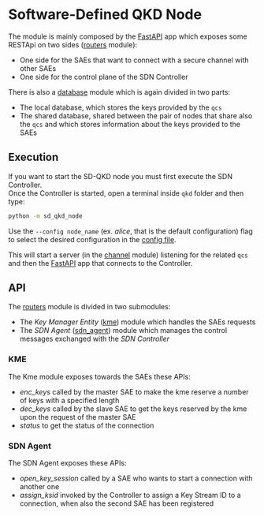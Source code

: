 # Software-Defined QKD Node

The module is mainly composed by the [FastAPI](https://fastapi.tiangolo.com/) app which 
exposes some RESTApi on two sides ([routers](routers) module):
- One side for the SAEs that want to connect with a secure channel with other SAEs
- One side for the control plane of the SDN Controller

There is also a [database](database) module which is again divided in two parts:

- The local database, which stores the keys provided by the `qcs`
- The shared database, shared between the pair of nodes that share also the `qcs`
and which stores information about the keys provided to the SAEs

## Execution

If you want to start the SD-QKD node you must first execute the SDN Controller.\
Once the Controller is started, open a terminal inside `qkd` folder and then type:

```bash
python -m sd_qkd_node
```

Use the `--config node_name` (ex. *alice*, that is the default configuration)
flag to select the desired configuration in the [config file](configs/config.ini).

This will start a server (in the [channel](channel) module) listening for the related `qcs`
and then the [FastAPI](https://fastapi.tiangolo.com/) app that connects to the Controller.

## API

The [routers](routers) module is divided in two submodules:
* The *Key Manager Entity* ([kme](routers/kme)) module which handles the SAEs requests
* The *SDN Agent* ([sdn_agent](routers/sdn_agent)) module which manages the control messages 
 exchanged with the *SDN Controller*

### KME

The Kme module exposes towards the SAEs these APIs: 
* *enc_keys* called by the master SAE to make the kme reserve a number of keys with a specified length
* *dec_keys* called by the slave SAE to get the keys reserved by the kme upon the request of the master SAE
* *status* to get the status of the connection

### SDN Agent

The SDN Agent exposes these APIs:
* *open_key_session* called by a SAE who wants to start a connection with another one
* *assign_ksid* invoked by the Controller to assign a Key Stream ID to a connection,
when also the second SAE has been registered 